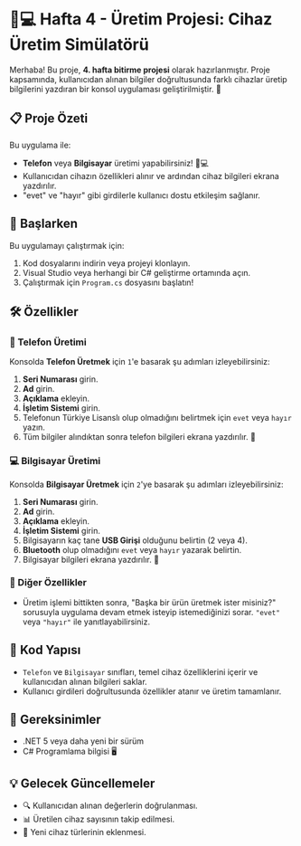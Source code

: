 # 📱💻 Hafta 4 - Üretim Projesi: Cihaz Üretim Simülatörü

Merhaba! Bu proje, **4. hafta bitirme projesi** olarak hazırlanmıştır. Proje kapsamında, kullanıcıdan alınan bilgiler doğrultusunda farklı cihazlar üretip bilgilerini yazdıran bir konsol uygulaması geliştirilmiştir. 🚀

## 📋 Proje Özeti

Bu uygulama ile:
- **Telefon** veya **Bilgisayar** üretimi yapabilirsiniz! 📱💻
- Kullanıcıdan cihazın özellikleri alınır ve ardından cihaz bilgileri ekrana yazdırılır.
- "evet" ve "hayır" gibi girdilerle kullanıcı dostu etkileşim sağlanır.

## 🚀 Başlarken

Bu uygulamayı çalıştırmak için:
1. Kod dosyalarını indirin veya projeyi klonlayın.
2. Visual Studio veya herhangi bir C# geliştirme ortamında açın.
3. Çalıştırmak için `Program.cs` dosyasını başlatın!

## 🛠️ Özellikler

### 📱 Telefon Üretimi

Konsolda **Telefon Üretmek** için `1`'e basarak şu adımları izleyebilirsiniz:
1. **Seri Numarası** girin.
2. **Ad** girin.
3. **Açıklama** ekleyin.
4. **İşletim Sistemi** girin.
5. Telefonun Türkiye Lisanslı olup olmadığını belirtmek için `evet` veya `hayır` yazın.
6. Tüm bilgiler alındıktan sonra telefon bilgileri ekrana yazdırılır. 🎉

### 💻 Bilgisayar Üretimi

Konsolda **Bilgisayar Üretmek** için `2`'ye basarak şu adımları izleyebilirsiniz:
1. **Seri Numarası** girin.
2. **Ad** girin.
3. **Açıklama** ekleyin.
4. **İşletim Sistemi** girin.
5. Bilgisayarın kaç tane **USB Girişi** olduğunu belirtin (2 veya 4).
6. **Bluetooth** olup olmadığını `evet` veya `hayır` yazarak belirtin.
7. Bilgisayar bilgileri ekrana yazdırılır. 🎉

### 🔄 Diğer Özellikler

- Üretim işlemi bittikten sonra, "Başka bir ürün üretmek ister misiniz?" sorusuyla uygulama devam etmek isteyip istemediğinizi sorar. `"evet"` veya `"hayır"` ile yanıtlayabilirsiniz.

## 📂 Kod Yapısı

- `Telefon` ve `Bilgisayar` sınıfları, temel cihaz özelliklerini içerir ve kullanıcıdan alınan bilgileri saklar.
- Kullanıcı girdileri doğrultusunda özellikler atanır ve üretim tamamlanır.


## 📌 Gereksinimler

- .NET 5 veya daha yeni bir sürüm
- C# Programlama bilgisi 🖥️

## 💡 Gelecek Güncellemeler

- 🔍 Kullanıcıdan alınan değerlerin doğrulanması.
- 📊 Üretilen cihaz sayısının takip edilmesi.
- 📱 Yeni cihaz türlerinin eklenmesi.
